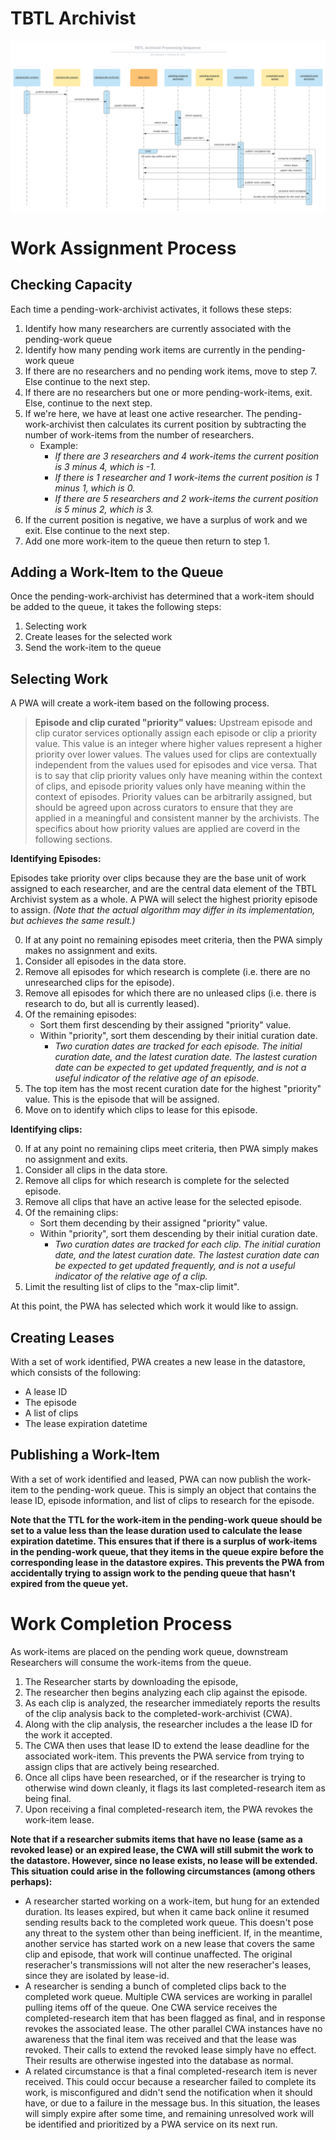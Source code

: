 # TBTL Archivist

![TBTL Archivist Processing Sequence Diagram](./sequence_diagram.svg)

# Work Assignment Process
## Checking Capacity
Each time a pending-work-archivist activates, it follows these steps:
1) Identify how many researchers are currently associated with the pending-work queue
2) Identify how many pending work items are currently in the pending-work queue
3) If there are no researchers and no pending work items, move to step 7. Else continue to the next step.
4) If there are no researchers but one or more pending-work-items, exit. Else, continue to the next step.
5) If we're here, we have at least one active researcher. The pending-work-archivist then calculates its current position by subtracting the number of work-items from the number of researchers.
    - Example:
      - *If there are 3 researchers and 4 work-items the current position is 3 minus 4, which is -1.*
      - *If there is 1 researcher and 1 work-items the current position is 1 minus 1, which is 0.*
      - *If there are 5 researchers and 2 work-items the current position is 5 minus 2, which is 3.*
6) If the current position is negative, we have a surplus of work and we exit. Else continue to the next step.
7) Add one more work-item to the queue then return to step 1.

## Adding a Work-Item to the Queue
Once the pending-work-archivist has determined that a work-item should be added to the queue, it takes the following steps:
1) Selecting work
2) Create leases for the selected work
3) Send the work-item to the queue

## Selecting Work
A PWA will create a work-item based on the following process.

> **Episode and clip curated "priority" values:** Upstream episode and clip curator services optionally assign each episode or clip a priority value. This value is an integer where higher values represent a higher priority over lower values. The values used for clips are contextually independent from the values used for episodes and vice versa. That is to say that clip priority values only have meaning within the context of clips, and episode priority values only have meaning within the context of episodes. Priority values can be arbitrarily assigned, but should be agreed upon across curators to ensure that they are applied in a meaningful and consistent manner by the archivists. The specifics about how priority values are applied are coverd in the following sections.

**Identifying Episodes:**

Episodes take priority over clips because they are the base unit of work assigned to each researcher, and are the central data element of the TBTL Archivist system as a whole. A PWA will select the highest priority episode to assign. *(Note that the actual algorithm may differ in its implementation, but achieves the same result.)*

0) If at any point no remaining episodes meet criteria, then the PWA simply makes no assignment and exits.
1) Consider all episodes in the data store.
2) Remove all episodes for which research is complete (i.e. there are no unresearched clips for the episode).
3) Remove all episodes for which there are no unleased clips (i.e. there is research to do, but all is currently leased).
4) Of the remaining episodes:
    - Sort them first descending by their assigned "priority" value.
    - Within "priority", sort them descending by their initial curation date.
      - *Two curation dates are tracked for each episode. The initial curation date, and the latest curation date. The lastest curation date can be expected to get updated frequently, and is not a useful indicator of the relative age of an episode.*
5) The top item has the most recent curation date for the highest "priority" value. This is the episode that will be assigned.
6) Move on to identify which clips to lease for this episode.

**Identifying clips:**

0) If at any point no remaining clips meet criteria, then PWA simply makes no assignment and exits.
1) Consider all clips in the data store.
2) Remove all clips for which research is complete for the selected episode.
3) Remove all clips that have an active lease for the selected episode.
4) Of the remaining clips:
    - Sort them decending by their assigned "priority" value.
    - Within "priority", sort them descending by their initial curation date.
      - *Two curation dates are tracked for each clip. The initial curation date, and the latest curation date. The lastest curation date can be expected to get updated frequently, and is not a useful indicator of the relative age of a clip.*
5) Limit the resulting list of clips to the "max-clip limit".

At this point, the PWA has selected which work it would like to assign. 

## Creating Leases
With a set of work identified, PWA creates a new lease in the datastore, which consists of the following:
 - A lease ID
 - The episode
 - A list of clips
 - The lease expiration datetime

## Publishing a Work-Item
With a set of work identified and leased, PWA can now publish the work-item to the pending-work queue.
This is simply an object that contains the lease ID, episode information, and list of clips to research for the episode.

**Note that the TTL for the work-item in the pending-work queue should be set to a value less than the lease duration used to calculate the lease expiration datetime. This ensures that if there is a surplus of work-items in the pending-work queue, that they items in the queue expire before the corresponding lease in the datastore expires. This prevents the PWA from accidentally trying to assign work to the pending queue that hasn't expired from the queue yet.**

# Work Completion Process
As work-items are placed on the pending work queue, downstream Researchers will consume the work-items from the queue. 
1) The Researcher starts by downloading the episode, 
2) The researcher then begins analyzing each clip against the episode.
3) As each clip is analyzed, the researcher immediately reports the results of the clip analysis back to the completed-work-archivist (CWA).
4) Along with the clip analysis, the researcher includes a the lease ID for the work it accepted.
5) The CWA then uses that lease ID to extend the lease deadline for the associated work-item. This prevents the PWA service from trying to assign clips that are actively being researched.
6) Once all clips have been researched, or if the researcher is trying to otherwise wind down cleanly, it flags its last completed-research item as being final.
7) Upon receiving a final completed-research item, the PWA revokes the work-item lease.


**Note that if a researcher submits items that have no lease (same as a revoked lease) or an expired lease, the CWA will still submit the work to the datastore. However, since no lease exists, no lease will be extended. This situation could arise in the following circumstances (among others perhaps):**

- A researcher started working on a work-item, but hung for an extended duration. Its leases expired, but when it came back online it resumed sending results back to the completed work queue. This doesn't pose any threat to the system other than being inefficient. If, in the meantime, another service has started work on a new lease that covers the same clip and episode, that work will continue unaffected. The original reseracher's transmissions will not alter the new reseracher's leases, since they are isolated by lease-id.
- A researcher is sending a bunch of completed clips back to the completed work queue. Multiple CWA services are working in parallel pulling items off of the queue. One CWA service receives the completed-research item that has been flagged as final, and in response revokes the associated lease. The other parallel CWA instances have no awareness that the final item was received and that the lease was revoked. Their calls to extend the revoked lease simply have no effect. Their results are otherwise ingested into the database as normal.
- A related circumstance is that a final completed-research item is never received. This could occur because a researcher failed to complete its work, is misconfigured and didn't send the notification when it should have, or due to a failure in the message bus. In this situation, the leases will simply expire after some time, and remaining unresolved work will be identified and prioritized by a PWA service on its next run.